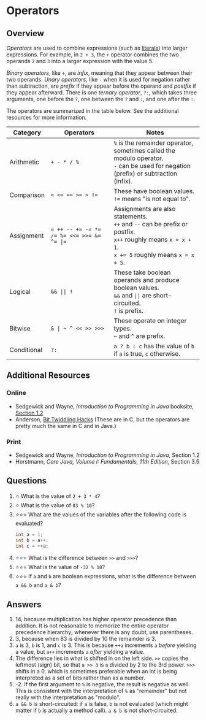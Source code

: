 # Operators
## Overview
*Operators* are used to combine expressions (such as [literals](data_structures/primitive_types.md#Literals)) into larger expressions. For example, in `2 + 3`, the `+` operator combines the two operands `2` and `3` into a larger expression with the value 5.

*Binary operators*, like `+`, are *infix*, meaning that they appear between their two operands. *Unary operators*, like `-` when it is used for negation rather than subtraction, are *prefix* if they appear before the operand and *postfix* if they appear afterward. There is one *ternary operator*, `?:`, which takes three arguments, one before the `?`, one between the `?` and `:`, and one after the `:`.

The operators are summarized in the table below. See the additional resources for more information.

Category|Operators|Notes
-|-|-
Arithmetic|`+ - * / %`|`%` is the remainder operator, sometimes called the modulo operator.<br>`-` can be used for negation (prefix) or subtraction (infix).
Comparison|`< <= == >= > !=`|These have boolean values.<br>`!=` means "is not equal to".
Assignment|`= ++ -- += -= *= /= %= <<= >>= &= ^= \|=`|Assignments are also statements.<br>`++` and `--` can be prefix or postfix.<br>`x++` roughly means `x = x + 1`.<br>`x += 5` roughly means `x = x + 5`.
Logical|`&& \|\| !`|These take boolean operands and produce boolean values.<br>`&&` and `\|\|` are short-circuited.<br>`!` is prefix.
Bitwise|`& \| ~ ^ << >> >>>`|These operate on integer types.<br>`~` and `^` are prefix.
Conditional|`?:`|`a ? b : c` has the value of `b` if `a` is true, `c` otherwise.

## Additional Resources
### Online
- Sedgewick and Wayne, *Introduction to Programming in Java* booksite, [Section 1.2](https://introcs.cs.princeton.edu/java/12types/)
- Anderson, [Bit Twiddling Hacks](https://graphics.stanford.edu/~seander/bithacks.html) (These are in C, but the operators are pretty much the same in C and in Java.)
### Print
- Sedgewick and Wayne, *Introduction to Programming in Java*, Section 1.2
- Horstmann, *Core Java, Volume I: Fundamentals, 11th Edition*, Section 3.5
## Questions
1. :star: What is the value of `2 + 3 * 4`?
1. :star: What is the value of `83 % 10`?
1. :star::star::star: What are the values of the variables after the following code is evaluated?
    ```java
    int a = 1;
    int b = a++;
    int c = ++a;
    ```
1. :star::star::star: What is the difference between `>>` and `>>>`?
1. :star::star::star: What is the value of `-32 % 10`?
1. :star::star::star: If `a` and `b` are boolean expressions, what is the difference between `a && b` and `a & b`?
## Answers
1. 14, because multiplication has higher operator precedence than addition. It is not reasonable to memorize the entire operator precedence hierarchy; whenever there is any doubt, use parentheses.
1. 3, because when 83 is divided by 10 the remainder is 3.
1. `a` is 3, `b` is 1, and `c` is 3. This is because `++a` increments `a` *before* yielding a value, but `a++` increments `a` *after* yielding a value.
1. The difference lies in what is shifted in on the left side. `>>` copies the leftmost (sign) bit, so that `a >> 3` is `a` divided by 2 to the 3rd power. `>>>` shifts in a 0, which is sometimes preferable when an int is being interpreted as a set of bits rather than as a number.
1. -2. If the first argument to `%` is negative, the result is negative as well. This is consistent with the interpretation of `%` as "remainder" but not really with the interpretation as "modulo".
1. `a && b` is short-circuited: if `a` is false, `b` is not evaluated (which might matter if `b` is actually a method call). `a & b` is not short-circuited.
